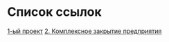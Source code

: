 
# Список ссылок

[1-ый проект](piroZhooo4ek.github.io/1st_proj/ "Тренировка")
[2. Комплексное закрытие предприятия](piroZhooo4ek.github.io/KCP/ "Rомплексное закрытие предприятия")
